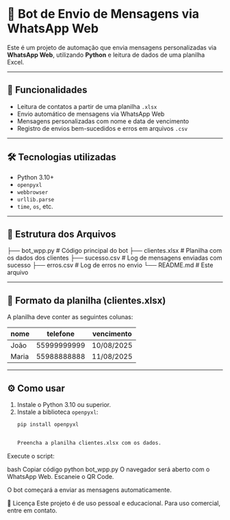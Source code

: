 # 🤖 Bot de Envio de Mensagens via WhatsApp Web

Este é um projeto de automação que envia mensagens personalizadas via **WhatsApp Web**, utilizando **Python** e leitura de dados de uma planilha Excel.

---

## 🚀 Funcionalidades

- Leitura de contatos a partir de uma planilha `.xlsx`
- Envio automático de mensagens via WhatsApp Web
- Mensagens personalizadas com nome e data de vencimento
- Registro de envios bem-sucedidos e erros em arquivos `.csv`

---

## 🛠️ Tecnologias utilizadas

- Python 3.10+
- `openpyxl`
- `webbrowser`
- `urllib.parse`
- `time`, `os`, etc.

---

## 📁 Estrutura dos Arquivos

├── bot_wpp.py # Código principal do bot
├── clientes.xlsx # Planilha com os dados dos clientes
├── sucesso.csv # Log de mensagens enviadas com sucesso
├── erros.csv # Log de erros no envio
└── README.md # Este arquivo


---

## 📝 Formato da planilha (clientes.xlsx)

A planilha deve conter as seguintes colunas:

| nome | telefone | vencimento |
|------|----------|------------|
| João | 55999999999 | 10/08/2025 |
| Maria | 55988888888 | 11/08/2025 |

---

## ⚙️ Como usar

1. Instale o Python 3.10 ou superior.
2. Instale a biblioteca `openpyxl`:
   ```bash
   pip install openpyxl


   Preencha a planilha clientes.xlsx com os dados.

Execute o script:

bash
Copiar código
python bot_wpp.py
O navegador será aberto com o WhatsApp Web. Escaneie o QR Code.

O bot começará a enviar as mensagens automaticamente.


🧾 Licença
Este projeto é de uso pessoal e educacional. Para uso comercial, entre em contato.




